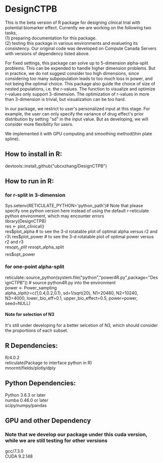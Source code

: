 # DesignCTPB

This is the beta version of R package for designing clinical trial with potential biomarker effect. Currently we are working on the following two tasks,\
  (1) preparing documentation for this package.\
  (2) testing this package in various environments and evalueting its consistency. Our original code was developed on Compute Canada Servers with versions of dependency listed above. 
  
For fixed settings, this package can solve up to 5-dimension alpha-split problems. This can be expended to handle higher dimension problems. But in practice, we do not suggest consider too high dimensions, since considering too many subpopulation leads to too much loss in power, and not being the optimal choice.
This package also guide the choice of size of nested populations, i.e. the r-values. The function to visualize and optimize r-values only support 3-dimension. The optimization of r-values in more than 3-dimension is trivial, but visualization can be too hard.

In our package, we restrict to user's personalized input at this stage. For example, the user can only specify the variance of drug effect's prior distribution by setting "sd" in the input value. But as developing, we will consider more flexibility for users. 

We implemented it with GPU computing and smoothing method(thin plate spline). 

## How to install in R:

devtools::install_github("ubcxzhang/DesignCTPB")

## How to run in R:

### for r-split in 3-dimension
Sys.setenv(RETICULATE_PYTHON='python_path')# Note that please specify one python version here instead of using the default r-reticulate python environment, which may encounter errors\
library(DesignCTPB)\
res <- plot_clinical()\
res$plot_alpha # to see the 3-d rotatable plot of optimal alpha versus r2 and r3\
res$plot_power # to see the 3-d rotatable plot of optimal power versus r2 and r3\
res$opt_r_split\
res$opt_alpha_split\
res$opt_power

### for one-point alpha-split
reticulate::source_python(system.file("python","power4R.py",package="DesignCTPB")) # source python4R.py into the environment\
power <- Power_sampling\
alpha_slpit(r=c(1,0.4,0.2,0.1), sd=1/sqrt(20), N1=20480, N2=10240, N3=4000, lower_bio_eff=0.1, upper_bio_effect=0.5, power=power, seed=NULL)
#### Note for selection of N3
It's still under developing for a better selcetion of N3, which should consider the proportions of each subset.

## R Dependencies:

R/4.0.2\
reticulate(Package to interface python in R)\
mnormt/fields/plotly/dply

## Python Dependencies:

Python 3.6.3 or later\
numba 0.46.0 or later\
scipy/numpy/pandas

## GPU and other Dependency 
### Note that we develop our package under this cuda version, while we are still testing for other versions

gcc/7.3.0\
CUDA 9.2.148



